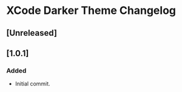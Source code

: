 <!-- Keep a Changelog guide -> https://keepachangelog.com -->

# XCode Darker Theme Changelog

## [Unreleased]

## [1.0.1]
### Added
- Initial commit.

